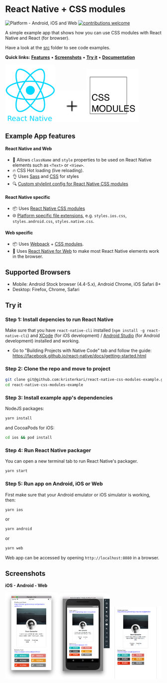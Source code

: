 # React Native + CSS modules

![Platform - Android, iOS and Web](https://img.shields.io/badge/platform-Android%20%7C%20iOS%20%7C%20Web-blue.svg)
[![contributions welcome](https://img.shields.io/badge/contributions-welcome-brightgreen.svg)](https://egghead.io/courses/how-to-contribute-to-an-open-source-project-on-github)

A simple example app that shows how you can use CSS modules with React Native and React (for browser).

Have a look at the [src](/src) folder to see code examples.

**Quick links:** **[Features](#example-app-features)** • **[Screenshots](#screenshots)** • **[Try it](#try-it)** • **[Documentation](https://github.com/kristerkari/react-native-css-modules#documentation)**

<a href="https://facebook.github.io/react-native/"><img src="images/react-native-logo.png" width="160"></a><img src="images/plus.svg" width="100"><a href="https://github.com/css-modules/css-modules"><img src="images/css-modules-logo.svg" width="170"></a>

## Example App features

#### React Native and Web

- :tada: Allows `className` and `style` properties to be used on React Native elements such as `<Text>` or `<View>`.
- :fire: CSS Hot loading (live reloading).
- :ok_hand: Uses [Sass](src/Buttons.scss) and [CSS](src/ProfileCard.css) for styles
- :mag: [Custom stylelint config for React Native CSS modules](https://github.com/kristerkari/stylelint-config-react-native-css-modules)

#### React Native specific

- :package: Uses [React Native CSS modules](https://github.com/kristerkari/react-native-css-modules)
- :globe_with_meridians: [Platform specific file extensions](https://facebook.github.io/react-native/docs/platform-specific-code.html#platform-specific-extensions), e.g. `styles.ios.css`, `styles.android.css`, `styles.native.css`.

#### Web specific

- :package: Uses [Webpack](https://webpack.js.org/) + [CSS modules](https://github.com/css-modules/css-modules).
- :wrench: Uses [React Native for Web](https://github.com/necolas/react-native-web) to make most React Native elements work in the browser.

## Supported Browsers

- Mobile: Android Stock browser (4.4-5.x), Android Chrome, iOS Safari 8+
- Desktop: Firefox, Chrome, Safari

## Try it

### Step 1: Install depencies to run React Native

Make sure that you have `react-native-cli` installed (`npm install -g react-native-cli`) and [XCode](https://developer.apple.com/xcode/) (for iOS development) / [Android Studio](https://developer.android.com/studio/index.html) (for Android development) installed and working.

- Go to "Building Projects with Native Code" tab and follow the guide: https://facebook.github.io/react-native/docs/getting-started.html

### Step 2: Clone the repo and move to project

```sh
git clone git@github.com:kristerkari/react-native-css-modules-example.git
cd react-native-css-modules-example
```

### Step 3: Install example app's dependencies

NodeJS packages:

```sh
yarn install
```

and CocoaPods for iOS:

```sh
cd ios && pod install
```

### Step 4: Run React Native packager

You can open a new terminal tab to run React Native's packager.

```sh
yarn start
```

### Step 5: Run app on Android, iOS or Web

First make sure that your Android emulator or iOS simulator is working, then:

```sh
yarn ios
```

or

```sh
yarn android
```

or

```sh
yarn web
```

Web app can be accessed by opening `http://localhost:8080` in a browser.

## Screenshots

**iOS - Android - Web**

<img src="screenshots/ios.png" width="33.3333%"><img src="screenshots/android.png" width="33.3333%"><img src="screenshots/web3.png" width="33.3333%">
